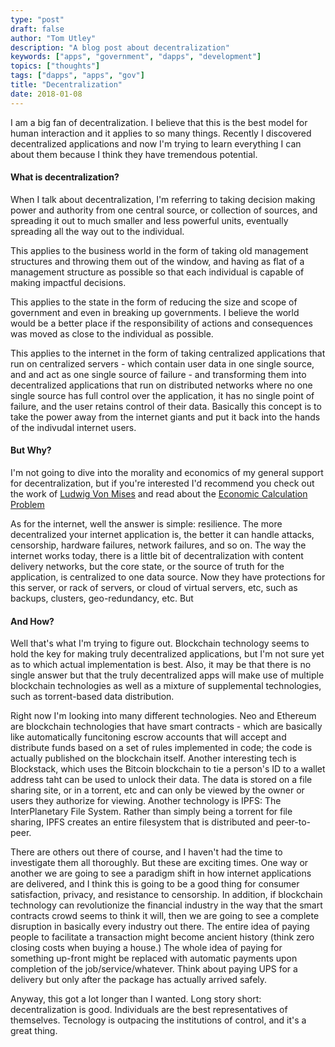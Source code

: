 ```yaml
---
type: "post"
draft: false
author: "Tom Utley"
description: "A blog post about decentralization"
keywords: ["apps", "government", "dapps", "development"]
topics: ["thoughts"]
tags: ["dapps", "apps", "gov"]
title: "Decentralization"
date: 2018-01-08
---
```


I am a big fan of decentralization. I believe that this is the best model for human interaction and it applies to so many things. Recently I discovered decentralized applications and now I'm trying to learn everything I can about them because I think they have tremendous potential.

#### What is decentralization?

When I talk about decentralization, I'm referring to taking decision making power and authority from one central source, or collection of sources, and spreading it out to much smaller and less powerful units, eventually spreading all the way out to the individual.

This applies to the business world in the form of taking old management structures and throwing them out of the window, and having as flat of a management structure as possible so that each individual is capable of making impactful decisions.

This applies to the state in the form of reducing the size and scope of government and even in breaking up governments. I believe the world would be a better place if the responsibility of actions and consequences was moved as close to the individual as possible.

This applies to the internet in the form of taking centralized applications that run on centralized servers - which contain user data in one single source, and and act as one single source of failure - and transforming them into decentralized applications that run on distributed networks where no one single source has full control over the application, it has no single point of failure, and the user retains control of their data. Basically this concept is to take the power away from the internet giants and put it back into the hands of the indivudal internet users.

#### But Why?

I'm not going to dive into the morality and economics of my general support for decentralization, but if you're interested I'd recommend you check out the work of [Ludwig Von Mises](https://mises.org/) and read about the [Economic Calculation Problem](https://wiki.mises.org/wiki/Economic_calculation_problem)

As for the internet, well the answer is simple: resilience. The more decentralized your internet application is, the better it can handle attacks, censorship, hardware failures, network failures, and so on. The way the internet works today, there is a little bit of decentralization with content delivery networks, but the core state, or the source of truth for the application, is centralized to one data source. Now they have protections for this server, or rack of servers, or cloud of virtual servers, etc, such as backups, clusters, geo-redundancy, etc. But

#### And How?

Well that's what I'm trying to figure out. Blockchain technology seems to hold the key for making truly decentralized applications, but I'm not sure yet as to which actual implementation is best. Also, it may be that there is no single answer but that the truly decentralized apps will make use of multiple blockchain technologies as well as a mixture of supplemental technologies, such as torrent-based data distribution.

Right now I'm looking into many different technologies. Neo and Ethereum are blockchain technologies that have smart contracts - which are basically like automatically funcitoning escrow accounts that will accept and distribute funds based on a set of rules implemented in code; the code is actually published on the blockchain itself. Another interesting tech is Blockstack, which uses the Bitcoin blockchain to tie a person's ID to a wallet address taht can be used to unlock their data. The data is stored on a file sharing site, or in a torrent, etc and can only be viewed by the owner or users they authorize for viewing. Another technology is IPFS: The InterPlanetary File System. Rather than simply being a torrent for file sharing, IPFS creates an entire filesystem that is distributed and peer-to-peer.

There are others out there of course, and I haven't had the time to investigate them all thoroughly. But these are exciting times. One way or another we are going to see a paradigm shift in how internet applications are delivered, and I think this is going to be a good thing for consumer satisfaction, privacy, and resistance to censorship. In addition, if blockchain technology can revolutionize the financial industry in the way that the smart contracts crowd seems to think it will, then we are going to see a complete disruption in basically every industry out there. The entire idea of paying people to facilitate a transaction might become ancient history (think zero closing costs when buying a house.) The whole idea of paying for something up-front might be replaced with automatic payments upon completion of the job/service/whatever. Think about paying UPS for a delivery but only after the package has actually arrived safely.

Anyway, this got a lot longer than I wanted. Long story short: decentralization is good. Individuals are the best representatives of themselves. Tecnology is outpacing the institutions of control, and it's a great thing.
